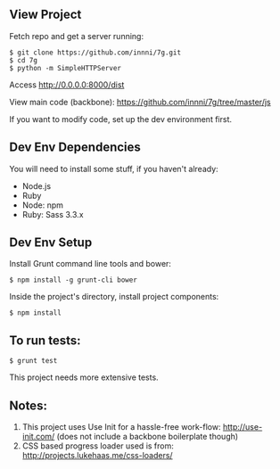 ## View Project

Fetch repo and get a server running:

	$ git clone https://github.com/innni/7g.git
	$ cd 7g
	$ python -m SimpleHTTPServer

Access http://0.0.0.0:8000/dist

View main code (backbone): https://github.com/innni/7g/tree/master/js

If you want to modify code, set up the dev environment first.

## Dev Env Dependencies

You will need to install some stuff, if you haven't already:

* Node.js
* Ruby
* Node: npm
* Ruby: Sass 3.3.x

## Dev Env Setup

Install Grunt command line tools and bower:

	$ npm install -g grunt-cli bower

Inside the project's directory, install project components:

	$ npm install

## To run tests:
	
	$ grunt test

This project needs more extensive tests.

## Notes:
1. This project uses Use Init for a hassle-free work-flow: http://use-init.com/ (does not include a backbone boilerplate though)
2. CSS based progress loader used is from: http://projects.lukehaas.me/css-loaders/
